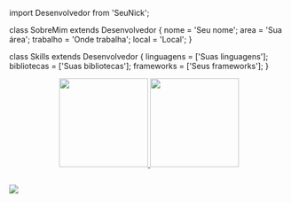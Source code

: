 
import Desenvolvedor from 'SeuNick';

class SobreMim extends Desenvolvedor {
  nome     = 'Seu nome';
  area    = 'Sua área';
  trabalho  = 'Onde trabalha';
  local = 'Local';
}

class Skills extends Desenvolvedor {
  linguagens  = ['Suas linguagens'];
  bibliotecas  = ['Suas bibliotecas'];
  frameworks = ['Seus frameworks'];
}

  

<div align="center">
  <a href="https://github.com/larissafr1">
  <img height="160em" src="https://github-readme-stats.vercel.app/api?username=larissafr1&show_icons=true&theme=dracula&include_all_commits=true&count_private=true"/>
  <img height="160em" src="https://github-readme-stats.vercel.app/api/top-langs/?username=larissafr1&layout=compact&langs_count=7&theme=dracula"/>
</div>

  ##
 
<div> 
  <a href="https://www.linkedin.com/in/larissa-felipe/" target="_blank"><img src="https://img.shields.io/badge/-LinkedIn-%230077B5?style=for-the-badge&logo=linkedin&logoColor=white" target="_blank"></a>  
</div>
